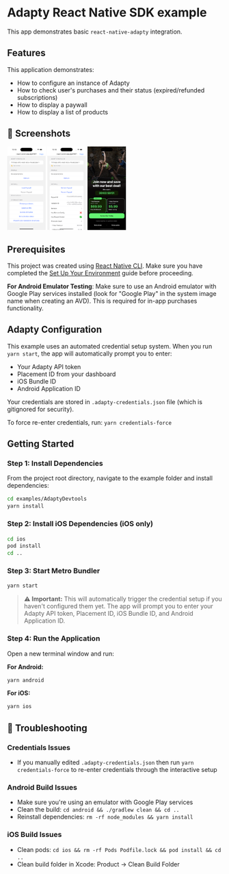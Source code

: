 # Adapty React Native SDK example
This app demonstrates basic `react-native-adapty` integration.

## Features
This application demonstrates:
* How to configure an instance of Adapty
* How to check user's purchases and their status (expired/refunded subscriptions)
* How to display a paywall
* How to display a list of products

## 📱 Screenshots

<div align="left">
  <img src="./screenshots/main-screen.png" width="90" alt="Main Screen" />
  <img src="./screenshots/paywall-loaded.png" width="90" alt="Paywall Loaded" />
  <img src="./screenshots/paywall-shown.png" width="90" alt="Paywall Shown" />
</div>

## Prerequisites 
This project was created using [React Native CLI](https://reactnative.dev/docs/environment-setup). Make sure you have completed the [Set Up Your Environment](https://reactnative.dev/docs/set-up-your-environment) guide before proceeding.

**For Android Emulator Testing**: Make sure to use an Android emulator with Google Play services installed (look for "Google Play" in the system image name when creating an AVD). This is required for in-app purchases functionality.

## Adapty Configuration

This example uses an automated credential setup system. When you run `yarn start`, the app will automatically prompt you to enter:
- Your Adapty API token
- Placement ID from your dashboard
- iOS Bundle ID
- Android Application ID
   
Your credentials are stored in `.adapty-credentials.json` file (which is gitignored for security).

To force re-enter credentials, run: `yarn credentials-force`

## Getting Started

### Step 1: Install Dependencies

From the project root directory, navigate to the example folder and install dependencies:

```bash
cd examples/AdaptyDevtools
yarn install
```

### Step 2: Install iOS Dependencies (iOS only)

```bash
cd ios
pod install
cd ..
```

### Step 3: Start Metro Bundler

```bash
yarn start
```

> **⚠️ Important:** This will automatically trigger the credential setup if you haven't configured them yet. The app will prompt you to enter your Adapty API token, Placement ID, iOS Bundle ID, and Android Application ID.

### Step 4: Run the Application

Open a new terminal window and run:

**For Android:**
```bash
yarn android
```

**For iOS:**
```bash
yarn ios
```

## 🔧 Troubleshooting

### Credentials Issues
- If you manually edited `.adapty-credentials.json` then run `yarn credentials-force` to re-enter credentials through the interactive setup

### Android Build Issues
- Make sure you're using an emulator with Google Play services
- Clean the build: `cd android && ./gradlew clean && cd ..`
- Reinstall dependencies: `rm -rf node_modules && yarn install`

### iOS Build Issues
- Clean pods: `cd ios && rm -rf Pods Podfile.lock && pod install && cd ..`
- Clean build folder in Xcode: Product → Clean Build Folder



